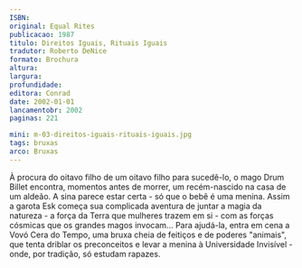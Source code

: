 ```yaml
---
ISBN: 
original: Equal Rites
publicacao: 1987
titulo: Direitos Iguais, Rituais Iguais
tradutor: Roberto DeNice
formato: Brochura
altura: 
largura: 
profundidade: 
editora: Conrad
date: 2002-01-01
lancamentobr: 2002
paginas: 221

mini: m-03-direitos-iguais-rituais-iguais.jpg
tags: bruxas
arco: Bruxas
---
```


À procura do oitavo filho de um oitavo filho para sucedê-lo, o mago Drum Billet encontra, momentos antes de morrer, um recém-nascido na casa de um aldeão. A sina parece estar certa - só que o bebê é uma menina. Assim a garota Esk começa sua complicada aventura de juntar a magia da natureza - a força da Terra que mulheres trazem em si - com as forças cósmicas que os grandes magos invocam... Para ajudá-la, entra em cena a Vovó Cera do Tempo, uma bruxa cheia de feitiços e de poderes "animais", que tenta driblar os preconceitos e levar a menina à Universidade Invisível - onde, por tradição, só estudam rapazes.

